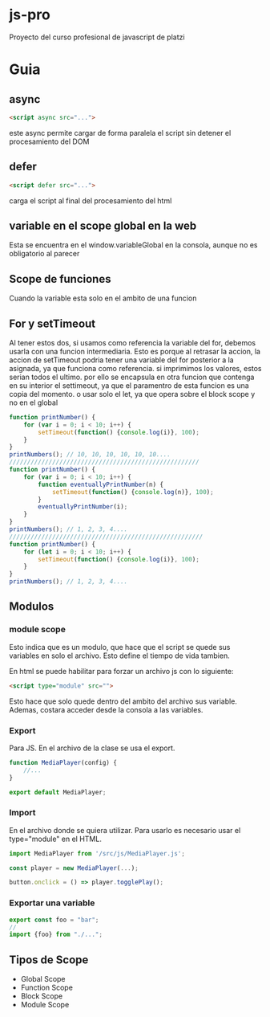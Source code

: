 # js-pro
 Proyecto del curso profesional de javascript de platzi

# Guia

## async
```html
<script async src="...">
```
este async permite cargar de forma paralela el script sin detener el procesamiento del DOM

## defer
```html
<script defer src="...">
```
carga el script al final del procesamiento del html

## variable en el scope global en la web
Esta se encuentra en el window.variableGlobal en la consola, aunque no es obligatorio al parecer

## Scope de funciones
Cuando la variable esta solo en el ambito de una funcion

## For y setTimeout
Al tener estos dos, si usamos como referencia la variable del for, debemos usarla con una funcion intermediaria. Esto es porque al retrasar la accion, la accion de setTimeout podria tener una variable del for posterior a la asignada, ya que funciona como referencia. si imprimimos los valores, estos serian todos el ultimo. por ello se encapsula en otra funcion que contenga en su interior el settimeout, ya que el paramentro de esta funcion es una copia del momento. o usar solo el let, ya que opera sobre el block scope y no en el global

```js
function printNumber() {
    for (var i = 0; i < 10; i++) {
        setTimeout(function() {console.log(i)}, 100);
    }
}
printNumbers(); // 10, 10, 10, 10, 10, 10....
/////////////////////////////////////////////////////
function printNumber() {
    for (var i = 0; i < 10; i++) {
        function eventuallyPrintNumber(n) {
            setTimeout(function() {console.log(n)}, 100);
        }
        eventuallyPrintNumber(i);
    }
}
printNumbers(); // 1, 2, 3, 4....
//////////////////////////////////////////////////////
function printNumber() {
    for (let i = 0; i < 10; i++) {
        setTimeout(function() {console.log(i)}, 100);
    }
}
printNumbers(); // 1, 2, 3, 4....
```


## Modulos
### module scope
Esto indica que es un modulo, que hace que el script se quede sus variables en solo el archivo. Esto define el tiempo de vida tambien.

En html se puede habilitar para forzar un archivo js con lo siguiente:
```html
<script type="module" src="">
```
Esto hace que solo quede dentro del ambito del archivo sus variable. Ademas, costara acceder desde la consola a las variables.

### Export
Para JS. En el archivo de la clase se usa el export.
```js
function MediaPlayer(config) {
    //...
}

export default MediaPlayer;
```

### Import
En el archivo donde se quiera utilizar. Para usarlo es necesario usar el type="module" en el HTML.
```js
import MediaPlayer from '/src/js/MediaPlayer.js';

const player = new MediaPlayer(...);

button.onclick = () => player.togglePlay();
```

### Exportar una variable
```js
export const foo = "bar";
//
import {foo} from "./...";
```

## Tipos de Scope
- Global Scope
- Function Scope
- Block Scope
- Module Scope

